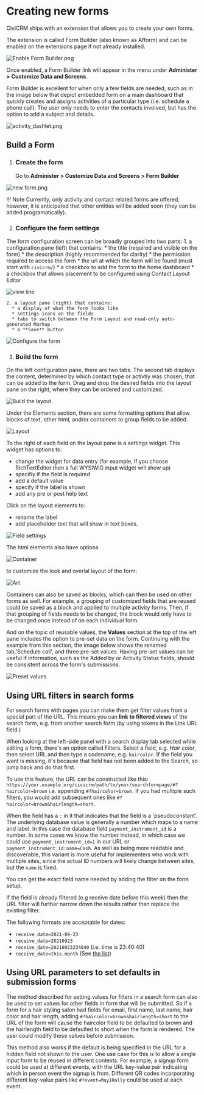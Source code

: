 # Creating new forms

CiviCRM ships with an extension that allows you to create your own forms.

The extension is called Form Builder (also known as Afform) and can be enabled
on the extensions page if not already installed.

![Enable Form Builder.png](../img/the-user-interface/form-builder/enable-form-builder.png)

Once enabled, a Form Builder link will appear in the menu under
**Administer > Customize Data and Screens**.

Form Builder is excellent for when only a few fields are needed, such as in the image below that depict embedded form on a main dashboard that quickly creates and assigns activities of a particular type (i.e. schedule a phone call). The user only needs to enter the contacts involved, but has the option to add a subject and details.

![activity_dashlet.png](../img/the-user-interface/form-builder/activity-dashlet.png)

## Build a Form

1. ### Create the form
   Go to **Administer > Customize Data and Screens > Form Builder**

![new form.png](../img/the-user-interface/form-builder/new-form.png)

!!! Note
  Currently, only activity and contact related forms are offered, however, it is anticipated that other entities will be added soon (they can be added programatically).

2. ### Configure the form settings
  The form configuration screen can be broadly grouped into two parts:
    1. a configuration pane (left) that contains:
      * the title (required and visible on the form)
      * the description (highly recommended for clarity)
      * the permission required to access the form
      * the url at which the form will be found (must start with `civicrm/`)
      * a checkbox to add the form to the home dashboard
      * a checkbox that allows placement to be configured using Contact Layout Editor
  
  ![view line](../img/the-user-interface/form-builder/view-form.png)

    2. a layout pane (right) that contains:
      * a display of what the form looks like 
      * settings icons on the fields
      * tabs to switch between the Form Layout and read-only auto-generated Markup
      * a **Save** button

  ![Configure the form](../img/the-user-interface/form-builder/configure-form.png)

3. ### Build the form
On the left configuration pane, there are two tabs. The second tab displays the content, determined by which contact type or activtiy was chosen, that can be added to the form. Drag and drop the desired fields into the layout pane on the right, where they can be ordered and customized.

![Build the layout](../img/the-user-interface/form-builder/build-layout.png)

Under the Elements section, there are some formatting options that allow blocks of text, other html, and/or containers to group fields to be added.

![Layout](../img/the-user-interface/form-builder/layout.png)

To the right of each field on the layout pane is a settings widget. This widget has options to:
- change the widget for data entry (for example, if you choose RichTextEditor then a full WYSIWIG input widget will show up)
- specifiy if the field is required
- add a default value
- specify if the label is shown
- add any pre or post help text


Click on the layout elements to:
- rename the label
- add placeholder text that will show in text boxes.

![Field settings](../img/the-user-interface/form-builder/field-settings.png)

The html elements also have options

![Container](../img/the-user-interface/form-builder/container.png)

to customize the look and overlal layout of the form:

![Art](../img/the-user-interface/form-builder/art.png)

Containers can also be saved as blocks, which can then be used on other
forms as well. For example, a grouping of customized fields that are reused could be saved as a block and applied to multiple activity forms. Then, if that grouping of fields needs to be changed, the block would only have to be changed once instead of on each individual form.

And on the topic of reusable values, the **Values** section at the top of the left pane includes the option to pre-set data on the form. Continuing with the example from this section, the image below shows the renamed tab,'Schedule call', and three pre-set values. Having pre-set values can be useful if information, such as the Added by or Activity Status fields, should be consistent across the form's submissions.

![Preset values](../img/the-user-interface/form-builder/pre-set-values.png)


## Using URL filters in search forms
 
For search forms with pages you can make them get filter values from a special part of the URL. This means you can **link to filtered views** of the search form, e.g. from another search form (by using tokens in the Link URL field.)

When looking at the left-side panel with a search display tab selected while editing a form, there's an option called Filters. Select a field, e.g. *Hair color*, then select URL and then type a codename, e.g. `haircolor`. If the field you want is missing, it's because that field has not been added to the Search, so jump back and do that first.

To use this feature, the URL can be constructed like this:
`https://your.example.org/civicrm/path/to/your/searchformpage/#?haircolor=brown` i.e. appending `#?haircolor=brown`. If you had multiple such filters, you would add subsequent ones like `#?haircolor=brown&hairlength=short`.

When the field has a `:` in it that indicates that the field is a 'pseudoconstant'. The underlying database value is generally a number which maps to a name and label. In this case the database field `payment_instrument_id` is a number. In some cases we know the number instead, in which case we could use `payment_instrument_id=1` in our URL or `payment_instrument_id:name=Cash`. As well as being more readable and discoverable, this variant is more useful for implementers who work with multiple sites, since the actual ID numbers will likely change between sites, but the `name` is fixed.

You can get the exact field name needed by adding the filter on the form setup.

If the field is already filtered (e.g receive date before this week) then the URL filter will further narrow down the results rather than replace the existing filter.

The following formats are acceptable for dates:
   - `receive_date=2021-09-23`
   - `receive_date=20210923`
   - `receive_date=20210923234040` (i.e. time is 23:40:40)
   - `receive_date=this.month` (See [the list](../searching/relative-date-formats.md))

## Using URL parameters to set defaults in submission forms

The method described for setting values for filters in a search form can also be used to set values for other fields in form that will be submitted. So if a form for a hair styling salon had fields for email, first name, last name, hair color and hair length, adding `#?haircolor=brown&hairlength=short` to the URL of the form will cause the haircolor field to be defaulted to brown and the hairlength field to be defaulted to short when the form is rendered. The user could modify these values before submission. 

This method also works if the default is being specified in the URL for a hidden field not shown to the user. One use case for this is to allow a single input form to be reused in different contexts. For example, a signup form could be used at different events, with the URL key-value pair indicating which in person event the signup is from. Different QR codes incorporating different key-value pairs like `#?event=May1Rally` could be used at each event.

